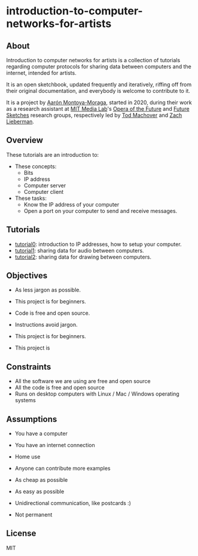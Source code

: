 # introduction-to-computer-networks-for-artists

## About

Introduction to computer networks for artists is a collection of tutorials regarding computer protocols for sharing data between computers and the internet, intended for artists.

It is an open sketchbook, updated frequently and iteratively, riffing off from their original documentation, and everybody is welcome to contribute to it.

It is a project by [Aarón Montoya-Moraga](https://montoyamoraga.io/), started in 2020, during their work as a research assistant at [MIT Media Lab](https://www.media.mit.edu/)'s [Opera of the Future](https://www.media.mit.edu/groups/opera-of-the-future/) and [Future Sketches](https://www.media.mit.edu/groups/future-sketches/overview/) research groups, respectively led by [Tod Machover](https://www.media.mit.edu/people/tod/overview/) and [Zach Lieberman](https://www.media.mit.edu/people/zachl/overview/).

## Overview

These tutorials are an introduction to:

* These concepts:
  * Bits
  * IP address
  * Computer server
  * Computer client
* These tasks:
  * Know the IP address of your computer
  * Open a port on your computer to send and receive messages.

## Tutorials

* [tutorial0](tutorial0.md): introduction to IP addresses, how to setup your computer.
* [tutorial1](tutorial1.md): sharing data for audio between computers.
* [tutorial2](tutorial2.md): sharing data for drawing between computers.

## Objectives

* As less jargon as possible.

* This project is for beginners.
* Code is free and open source.
* Instructions avoid jargon.

* This project is for beginners.
* This project is 

## Constraints

* All the software we are using are free and open source
* All the code is free and open source
* Runs on desktop computers with Linux /  Mac / Windows operating systems

## Assumptions

* You have a computer
* You have an internet connection

* Home use
* Anyone can contribute more examples
* As cheap as possible
* As easy as possible
* Unidirectional communication, like postcards :)
* Not permanent

## License

MIT
